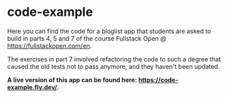 # code-example
Here you can find the code for a bloglist app that students are asked to build in parts 4, 5 and 7 of the course Fullstack Open @ https://fullstackopen.com/en.

The exercises in part 7 involved refactoring the code to such a degree that caused the old tests not to pass anymore, and they haven't been updated.

**A live version of this app can be found here: https://code-example.fly.dev/.**
